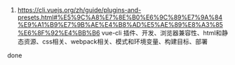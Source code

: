 1. https://cli.vuejs.org/zh/guide/plugins-and-presets.html#%E5%9C%A8%E7%8E%B0%E6%9C%89%E7%9A%84%E9%A1%B9%E7%9B%AE%E4%B8%AD%E5%AE%89%E8%A3%85%E6%8F%92%E4%BB%B6
   vue-cli 插件、开发、浏览器兼容性、html和静态资源、css相关、webpack相关、模式和环境变量、构建目标、部署

done